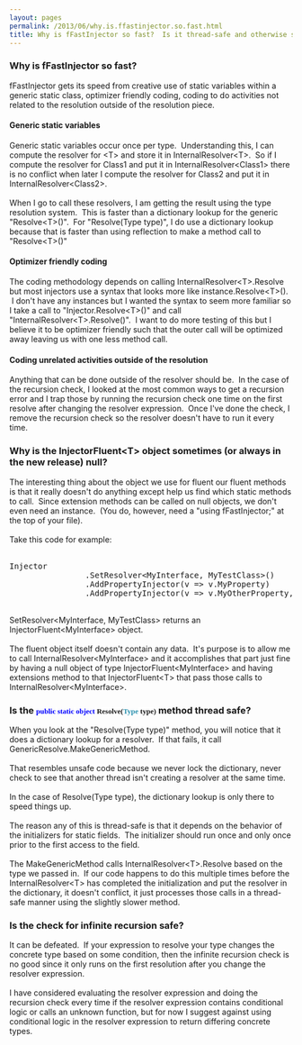 ```yaml
---
layout: pages
permalink: /2013/06/why.is.ffastinjector.so.fast.html
title: Why is fFastInjector so fast?  Is it thread-safe and otherwise safe?
---
```

<h3>
Why is fFastInjector so fast?</h3>
fFastInjector gets its speed from creative use of static variables within a generic static class, optimizer friendly coding, coding to do activities not related to the resolution outside of the resolution piece.<br />
<h4>
Generic static variables</h4>
Generic static variables occur once per type. &nbsp;Understanding this, I can compute the resolver for &lt;T&gt; and store it in InternalResolver&lt;T&gt;. &nbsp;So if I compute the resolver for Class1 and put it in InternalResolver&lt;Class1&gt; there is no conflict when later I compute the resolver for Class2 and put it in InternalResolver&lt;Class2&gt;.<br />
<br />
When I go to call these resolvers, I am getting the result using the type resolution system. &nbsp;This is faster than a dictionary lookup for the generic "Resolve&lt;T&gt;()". &nbsp;For "Resolve(Type type)", I do use a dictionary lookup because that is faster than using reflection to make a method call to "Resolve&lt;T&gt;()"<br />
<h4>
Optimizer friendly coding</h4>
The coding methodology depends on calling InternalResolver&lt;T&gt;.Resolve but most injectors use a syntax that looks more like instance.Resolve&lt;T&gt;(). &nbsp;I don't have any instances but I wanted the syntax to seem more familiar so I take a call to "Injector.Resolve&lt;T&gt;()" and call "InternalResolver&lt;T&gt;.Resolve()". &nbsp;I want to do more testing of this but I believe it to be optimizer friendly such that the outer call will be optimized away leaving us with one less method call.<br />
<h4>
Coding unrelated activities outside of the resolution</h4>
Anything that can be done outside of the resolver should be. &nbsp;In the case of the recursion check, I looked at the most common ways to get a recursion error and I trap those by running the recursion check one time on the first resolve after changing the resolver expression. &nbsp;Once I've done the check, I remove the recursion check so the resolver doesn't have to run it every time.<br />
<h3>
Why is the InjectorFluent&lt;T&gt; object sometimes (or always in the new release) null?</h3>
The interesting thing about the object we use for fluent our fluent methods is that it really doesn't do anything except help us find which static methods to call. &nbsp;Since extension methods can be called on null objects, we don't even need an instance. &nbsp;(You do, however, need a "using fFastInjector;" at the top of your file).<br />
<br />
Take this code for example:<br />
<br />
<pre>Injector
&nbsp; &nbsp; &nbsp; &nbsp; &nbsp; &nbsp; &nbsp; &nbsp; .SetResolver&lt;MyInterface, MyTestClass&gt;()
&nbsp; &nbsp; &nbsp; &nbsp; &nbsp; &nbsp; &nbsp; &nbsp; .AddPropertyInjector(v =&gt; v.MyProperty)
&nbsp; &nbsp; &nbsp; &nbsp; &nbsp; &nbsp; &nbsp; &nbsp; .AddPropertyInjector(v =&gt; v.MyOtherProperty, () =&gt; new MyPropertyClass());
</pre>
<br />
SetResolver&lt;MyInterface, MyTestClass&gt; returns an InjectorFluent&lt;MyInterface&gt; object. <br />
<br />
The fluent object itself doesn't contain any data. &nbsp;It's purpose is to allow me to call InternalResolver&lt;MyInterface&gt; and it accomplishes that part just fine by having a null object of type InjectorFluent&lt;MyInterface&gt; and having extensions method to that InjectorFluent&lt;T&gt; that pass those calls to InternalResolver&lt;MyInterface&gt;.<br />
<h3>
Is the&nbsp;<span style="color: blue; font-family: Consolas; font-size: 13px;">public</span><span style="background-color: white; font-family: Consolas; font-size: 13px;">&nbsp;</span><span style="color: blue; font-family: Consolas; font-size: 13px;">static</span><span style="background-color: white; font-family: Consolas; font-size: 13px;">&nbsp;</span><span style="color: blue; font-family: Consolas; font-size: 13px;">object</span><span style="background-color: white; font-family: Consolas; font-size: 13px;">&nbsp;Resolve(</span><span style="color: #2b91af; font-family: Consolas; font-size: 13px;">Type</span><span style="background-color: white; font-family: Consolas; font-size: 13px;">&nbsp;type)</span>&nbsp;method thread safe?</h3>
When you look at the "Resolve(Type type)" method, you will notice that it does a dictionary lookup for a resolver. &nbsp;If that fails, it call GenericResolve.MakeGenericMethod.<br />
<br />
That resembles unsafe code because we never lock the dictionary, never check to see that another thread isn't creating a resolver at the same time.<br />
<br />
In the case of Resolve(Type type), the dictionary lookup is only there to speed things up.<br />
<br />
The reason any of this is thread-safe is that it depends on the behavior of the initializers for static fields. &nbsp;The initializer should run once and only once prior to the first access to the field. <br />
<br />
The MakeGenericMethod calls InternalResolver&lt;T&gt;.Resolve based on the type we passed in. &nbsp;If our code happens to do this multiple times before the InternalResolver&lt;T&gt; has completed the initialization and put the resolver in the dictionary, it doesn't conflict, it just processes those calls in a thread-safe manner using the slightly slower method.<br />
<h3>
Is the check for infinite recursion safe?</h3>
It can be defeated. &nbsp;If your expression to resolve your type changes the concrete type based on some condition, then the infinite recursion check is no good since it only runs on the first resolution after you change the resolver expression.<br />
<br />
I have considered evaluating the resolver expression and doing the recursion check every time if the resolver expression contains conditional logic or calls an unknown function, but for now I suggest against using conditional logic in the resolver expression to return differing concrete types.

